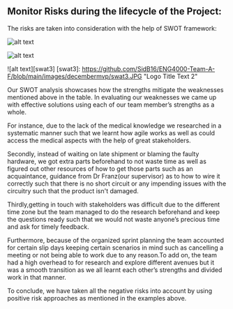 <h2>Monitor Risks during the lifecycle of the Project:</h2>

The risks are taken into consideration with the help of SWOT framework:

![alt text][swat1]

[swat1]: https://github.com/SidB16/ENG4000-Team-A-F/blob/main/images/decembermvp/swat1.JPG "Logo Title Text 2"

![alt text][swat2]

[swat2]: https://github.com/SidB16/ENG4000-Team-A-F/blob/main/images/decembermvp/swat2.JPG "Logo Title Text 2"
![alt text][swat3]
[swat3]: https://github.com/SidB16/ENG4000-Team-A-F/blob/main/images/decembermvp/swat3.JPG "Logo Title Text 2"

Our SWOT analysis showcases how the strengths mitigate the weaknesses mentioned above in the table. In evaluating our weaknesses we came up with effective solutions using each of our team member’s strengths as a whole. 

For instance, due to the lack of the medical knowledge we researched in a systematic manner such that we learnt how agile works as well as could access the medical aspects with the help of great stakeholders. 

Secondly, instead of waiting on late shipment or blaming the faulty hardware, we got extra parts beforehand to not waste time as well as figured out other resources of how to get those parts such as an acquaintance, guidance from Dr Franz(our supervisor) as to how to wire it correctly such that there is no short circuit or any impending issues with the circuitry such that the product isn't damaged.

Thirdly,getting in touch with stakeholders was difficult due to the different time zone but the team managed to do the research beforehand and keep the questions ready such that we would not waste anyone’s precious time and ask for timely feedback.

Furthermore, because of the organized sprint planning the team accounted for certain slip days keeping certain scenarios in mind such as cancelling a meeting or not being able to work due to any reason.To add on, the team had a high overhead to for research and explore different avenues but it was a smooth transition as we all learnt each other’s strengths and divided work in that manner.

To conclude, we have taken all the negative risks into account by using positive risk approaches as mentioned in the examples above.



